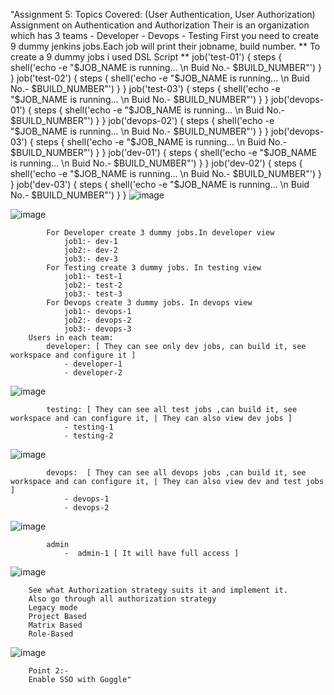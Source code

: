 "Assignment 5:
Topics Covered:  (User Authentication, User Authorization)
     Assignment on Authentication and Authorization
        Their is an organization which has 3 teams
            - Developer
            - Devops
            - Testing
        First you need to create 9 dummy jenkins jobs.Each job will print their jobname, build number.
 ** To create a 9 dummy jobs i used DSL Script  **
 job('test-01') {
  steps {
    shell('echo -e "$JOB_NAME is running... \n Buid No.- $BUILD_NUMBER"')
  }
}
job('test-02') {
  steps {
    shell('echo -e "$JOB_NAME is running... \n Buid No.- $BUILD_NUMBER"')
  }
}
job('test-03') {
  steps {
    shell('echo -e "$JOB_NAME is running... \n Buid No.- $BUILD_NUMBER"')
  }
}
job('devops-01') {
  steps {
    shell('echo -e "$JOB_NAME is running... \n Buid No.- $BUILD_NUMBER"')
  }
}
job('devops-02') {
  steps {
    shell('echo -e "$JOB_NAME is running... \n Buid No.- $BUILD_NUMBER"')
  }
}
job('devops-03') {
  steps {
    shell('echo -e "$JOB_NAME is running... \n Buid No.- $BUILD_NUMBER"')
  }
}
job('dev-01') {
  steps {
    shell('echo -e "$JOB_NAME is running... \n Buid No.- $BUILD_NUMBER"')
  }
}
job('dev-02') {
  steps {
    shell('echo -e "$JOB_NAME is running... \n Buid No.- $BUILD_NUMBER"')
  }
}
job('dev-03') {
  steps {
    shell('echo -e "$JOB_NAME is running... \n Buid No.- $BUILD_NUMBER"')
  }
}
  ![image](https://github.com/parsugit/ansible_practice/assets/132131379/b325783f-7a0d-43d3-9dab-9e56e4a3da27)

  ![image](https://github.com/parsugit/ansible_practice/assets/132131379/37e56977-b711-4f27-ad96-cc3fc9ed7f5a)

            For Developer create 3 dummy jobs.In developer view
                job1:- dev-1
                job2:- dev-2
                job3:- dev-3
            For Testing create 3 dummy jobs. In testing view
                job1:- test-1
                job2:- test-2
                job3:- test-3
            For Devops create 3 dummy jobs. In devops view
                job1:- devops-1
                job2:- devops-2
                job3:- devops-3
        Users in each team: 
            developer: [ They can see only dev jobs, can build it, see workspace and configure it ]
                - developer-1 
                - developer-2 
  ![image](https://github.com/parsugit/ansible_practice/assets/132131379/c4fcc947-7430-4cff-8f79-e244c0f04f4c)

            testing: [ They can see all test jobs ,can build it, see workspace and can configure it, | They can also view dev jobs ]
                - testing-1 
                - testing-2 
   ![image](https://github.com/parsugit/ansible_practice/assets/132131379/8a79a786-e95f-4176-becd-7a67d170ccb3)

            devops:  [ They can see all devops jobs ,can build it, see workspace and can configure it, | They can also view dev and test jobs  ]
                - devops-1 
                - devops-2
  ![image](https://github.com/parsugit/ansible_practice/assets/132131379/61fd9681-e389-4dc1-b8b6-c40f42627f00)

            admin
                -  admin-1 [ It will have full access ]
  ![image](https://github.com/parsugit/ansible_practice/assets/132131379/14183c6c-0e68-4001-867c-5fd9f31fd222)

        See what Authorization strategy suits it and implement it.
        Also go through all authorization strategy
        Legacy mode
        Project Based
        Matrix Based
        Role-Based
  ![image](https://github.com/parsugit/ansible_practice/assets/132131379/a751ac93-1b1a-4881-96dd-a93c64fe1add)

        Point 2:-
        Enable SSO with Goggle"
